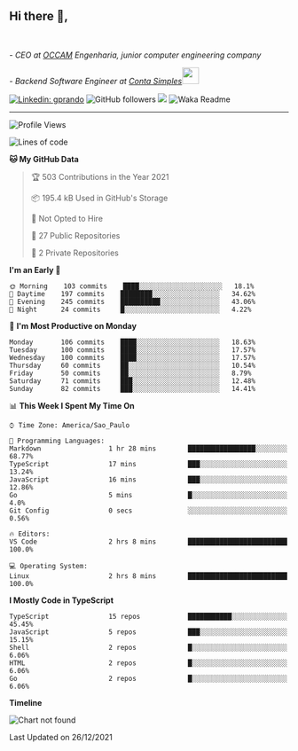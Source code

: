 <h2>Hi there  👋,</h2> </br>

<p><em>- CEO at <a href="https://occamengenharia.com/">OCCAM</a> Engenharia, junior computer engineering company
</em></p>

<p><em>- Backend Software Engineer at <a href="https://contasimples.com">Conta Simples</a><img src="https://media.giphy.com/media/WUlplcMpOCEmTGBtBW/giphy.gif" width="30"> 
</em></p>

[![Linkedin: gprando](https://img.shields.io/badge/-gprando-blue?style=flat-square&logo=Linkedin&logoColor=white&link=https://www.linkedin.com/in/gprando/)](https://www.linkedin.com/in/gprando)
![GitHub followers](https://img.shields.io/github/followers/gprando?label=Follow&style=social)
![](https://visitor-badge.glitch.me/badge?page_id=gprando.gprando)
![Waka Readme](https://github.com/gprando/gprando/workflows/Waka%20Readme/badge.svg)

---
<!--START_SECTION:waka-->
![Profile Views](http://img.shields.io/badge/Profile%20Views-0-blue)

![Lines of code](https://img.shields.io/badge/From%20Hello%20World%20I%27ve%20Written--4%20Million%20lines%20of%20code-blue)

**🐱 My GitHub Data** 

> 🏆 503 Contributions in the Year 2021
 > 
> 📦 195.4 kB Used in GitHub's Storage 
 > 
> 🚫 Not Opted to Hire
 > 
> 📜 27 Public Repositories 
 > 
> 🔑 2 Private Repositories  
 > 
**I'm an Early 🐤** 

```text
🌞 Morning    103 commits    ████░░░░░░░░░░░░░░░░░░░░░   18.1% 
🌆 Daytime    197 commits    ████████░░░░░░░░░░░░░░░░░   34.62% 
🌃 Evening    245 commits    ██████████░░░░░░░░░░░░░░░   43.06% 
🌙 Night      24 commits     █░░░░░░░░░░░░░░░░░░░░░░░░   4.22%

```
📅 **I'm Most Productive on Monday** 

```text
Monday       106 commits    ████░░░░░░░░░░░░░░░░░░░░░   18.63% 
Tuesday      100 commits    ████░░░░░░░░░░░░░░░░░░░░░   17.57% 
Wednesday    100 commits    ████░░░░░░░░░░░░░░░░░░░░░   17.57% 
Thursday     60 commits     ██░░░░░░░░░░░░░░░░░░░░░░░   10.54% 
Friday       50 commits     ██░░░░░░░░░░░░░░░░░░░░░░░   8.79% 
Saturday     71 commits     ███░░░░░░░░░░░░░░░░░░░░░░   12.48% 
Sunday       82 commits     ███░░░░░░░░░░░░░░░░░░░░░░   14.41%

```


📊 **This Week I Spent My Time On** 

```text
⌚︎ Time Zone: America/Sao_Paulo

💬 Programming Languages: 
Markdown                 1 hr 28 mins        █████████████████░░░░░░░░   68.77% 
TypeScript               17 mins             ███░░░░░░░░░░░░░░░░░░░░░░   13.24% 
JavaScript               16 mins             ███░░░░░░░░░░░░░░░░░░░░░░   12.86% 
Go                       5 mins              █░░░░░░░░░░░░░░░░░░░░░░░░   4.0% 
Git Config               0 secs              ░░░░░░░░░░░░░░░░░░░░░░░░░   0.56%

🔥 Editors: 
VS Code                  2 hrs 8 mins        █████████████████████████   100.0%

💻 Operating System: 
Linux                    2 hrs 8 mins        █████████████████████████   100.0%

```

**I Mostly Code in TypeScript** 

```text
TypeScript               15 repos            ███████████░░░░░░░░░░░░░░   45.45% 
JavaScript               5 repos             ███░░░░░░░░░░░░░░░░░░░░░░   15.15% 
Shell                    2 repos             █░░░░░░░░░░░░░░░░░░░░░░░░   6.06% 
HTML                     2 repos             █░░░░░░░░░░░░░░░░░░░░░░░░   6.06% 
Go                       2 repos             █░░░░░░░░░░░░░░░░░░░░░░░░   6.06%

```


**Timeline**

![Chart not found](https://raw.githubusercontent.com/gprando/gprando/master/charts/bar_graph.png) 


 Last Updated on 26/12/2021
<!--END_SECTION:waka-->